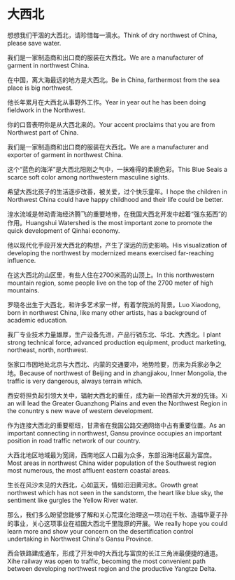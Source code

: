 # 大西北

<p><span class="chinese">想想我们干涸的大西北，请珍惜每一滴水。</span><span class="english">Think of dry northwest of China, please save water.</span></p>

<p><span class="chinese">我们是一家制造商和出口商的服装在大西北。</span><span class="english">We are a manufacturer of garment in northwest China.</span></p>

<p><span class="chinese">在中国，离大海最远的地方是大西北。</span><span class="english">Be in China, farthermost from the sea place is big northwest.</span></p>

<p><span class="chinese">他长年累月在大西北从事野外工作。</span><span class="english">Year in year out he has been doing fieldwork in the Northwest.</span></p>

<p><span class="chinese">你的口音表明你是从大西北来的。</span><span class="english">Your accent proclaims that you are from Northwest part of China.</span></p>

<p><span class="chinese">我们是一家制造商和出口商的服装在大西北。</span><span class="english">We are a manufacturer and exporter of garment in northwest China.</span></p>

<p><span class="chinese">这个“蓝色的海洋”是大西北阳刚之气中，一抹难得的柔婉色彩。</span><span class="english">This Blue Seais a scarce soft color among northwestern masculine sights.</span></p>

<p><span class="chinese">希望大西北孩子的生活逐步改善，被关爱，过个快乐童年。</span><span class="english">I hope the children in Northwest China could have happy childhood and their life could be better.</span></p>

<p><span class="chinese">湟水流域是带动青海经济腾飞的重要地带，在我国大西北开发中起着“强东拓西”的作用。</span><span class="english">Huangshui Watershed is the most important zone to promote the quick development of Qinhai economy.</span></p>

<p><span class="chinese">他以现代化手段开发大西北的构想，产生了深远的历史影响。</span><span class="english">His visualization of developing the northwest by modernized means exercised far-reaching influence.</span></p>

<p><span class="chinese">在这大西北的山区里，有些人住在2700米高的山顶上。</span><span class="english">In this northwestern mountain region, some people live on the top of the 2700 meter of high mountains.</span></p>

<p><span class="chinese">罗晓冬出生于大西北，和许多艺术家一样，有着学院派的背景。</span><span class="english">Luo Xiaodong, born in northwest China, like many other artists, has a background of academic education.</span></p>

<p><span class="chinese">我厂专业技术力量雄厚，生产设备先进，产品行销东北、华北、大西北。</span><span class="english">I plant strong technical force, advanced production equipment, product marketing, northeast, north, northwest.</span></p>

<p><span class="chinese">张家口市因地处北京与大西北、内蒙的交通要冲，地势险要，历来为兵家必争之地。</span><span class="english">Because of northwest of Beijing and in zhangjiakou, Inner Mongolia, the traffic is very dangerous, always terrain which.</span></p>

<p><span class="chinese">西安将担负起引领大关中，辐射大西北的重任，成为新一轮西部大开发的先锋。</span><span class="english">Xi an will lead the Greater Guanzhong Plains and even the Northwest Region in the conuntry s new wave of western development.</span></p>

<p><span class="chinese">作为连接大西北的重要枢纽，甘肃省在我国公路交通网络中占有重要位置。</span><span class="english">As an important connecting in northwest, Gansu province occupies an important position in road traffic network of our country.</span></p>

<p><span class="chinese">大西北地区地域最为宽阔，西南地区人口最为众多，东部沿海地区最为富庶。</span><span class="english">Most areas in northwest China wider population of the Southwest region most numerous, the most affluent eastern coastal areas.</span></p>

<p><span class="chinese">生长在风沙未见的大西北，心如蓝天，情如汨汨黄河水。</span><span class="english">Growth great northwest which has not seen in the sandstorm, the heart like blue sky, the sentiment like gurgles the Yellow River water.</span></p>

<p><span class="chinese">那么，我们多么盼望您能够了解和关心荒漠化治理这一项功在千秋、造福华夏子孙的事业，关心这项事业在祖国大西北千里陇原的开展。</span><span class="english">We really hope you could learn more and show your concern on the desertification control undertaking in Northwest China's Gansu Province.</span></p>

<p><span class="chinese">西合铁路建成通车，形成了开发中的大西北与富庶的长江三角洲最便捷的通道。</span><span class="english">Xihe railway was open to traffic, becoming the most convenient path between developing northwest region and the productive Yangtze Delta.</span></p>

